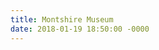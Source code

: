 ```yaml
---
title: Montshire Museum
date: 2018-01-19 18:50:00 -0000
---
```


<figure><img src="/journal/images/montshire1.jpg" alt="" /></figure>

<figure><img src="/journal/images/montshire2.jpg" alt="" /></figure>

<figure><img src="/journal/images/montshire3.jpg" alt="" /></figure>

<figure><img src="/journal/images/montshire4.jpg" alt="" /></figure>

<figure><img src="/journal/images/montshire5.jpg" alt="" /></figure>

<figure><img src="/journal/images/montshire6.jpg" alt="" /></figure>

<figure><img src="/journal/images/montshire7.jpg" alt="" /></figure>